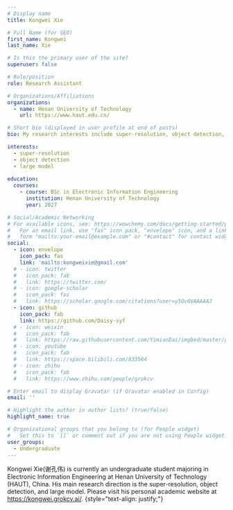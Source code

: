 ```yaml
---
# Display name
title: Kongwei Xie

# Full Name (for SEO)
first_name: Kongwei
last_name: Xie

# Is this the primary user of the site?
superuser: false

# Role/position
role: Research Assistant

# Organizations/Affiliations
organizations:
  - name: Henan University of Technology
    url: https://www.haut.edu.cn/

# Short bio (displayed in user profile at end of posts)
bio: My research interests include super-resolution, object detection, and large model

interests:
  - super-resolution
  - object detection
  - large model
 
education:
  courses:
    - course: BSc in Electronic Information Engineering
      institution: Henan University of Technology
      year: 2027

# Social/Academic Networking
# For available icons, see: https://wowchemy.com/docs/getting-started/page-builder/#icons
#   For an email link, use "fas" icon pack, "envelope" icon, and a link in the
#   form "mailto:your-email@example.com" or "#contact" for contact widget.
social:
  - icon: envelope
    icon_pack: fas
    link: 'mailto:kongweixie@gmail.com'
  # - icon: twitter
  #   icon_pack: fab
  #   link: https://twitter.com/
  # - icon: google-scholar
  #   icon_pack: fas
  #   link: https://scholar.google.com/citations?user=y5Ov6VAAAAAJ
  - icon: github
    icon_pack: fab
    link: https://github.com/Daisy-syf
  # - icon: weixin
  #   icon_pack: fab
  #   link: https://raw.githubusercontent.com/YimianDai/imgbed/master/github/wechat.JPG
  # - icon: youtube
  #   icon_pack: fab
  #   link: https://space.bilibili.com/833564
  # - icon: zhihu
  #   icon_pack: fab
  #   link: https://www.zhihu.com/people/grokcv

# Enter email to display Gravatar (if Gravatar enabled in Config)
email: ''

# Highlight the author in author lists? (true/false)
highlight_name: true

# Organizational groups that you belong to (for People widget)
#   Set this to `[]` or comment out if you are not using People widget.
user_groups:
  - Undergraduate
---
```


Kongwei Xie(谢孔伟) is currently an undergraduate student majoring in Electronic Information Engineering at Henan University of Technology (HAUT), China. His main research direction is the super-resolution, object detection, and large model. Please visit his personal academic website at <https://kongwei.grokcv.ai/>.
{style="text-align: justify;"}
